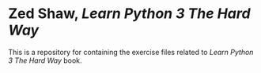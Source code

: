# Zed Shaw, *Learn Python 3 The Hard Way*

This is a repository for containing the exercise files related to *Learn Python 3 The Hard Way* book.
